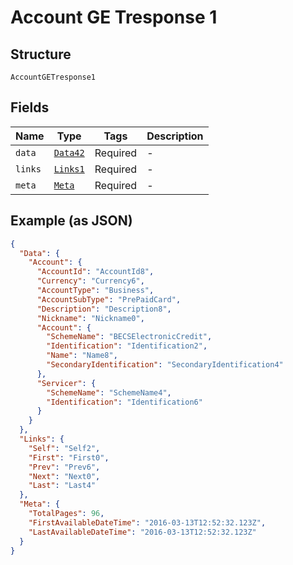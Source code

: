 
# Account GE Tresponse 1

## Structure

`AccountGETresponse1`

## Fields

| Name | Type | Tags | Description |
|  --- | --- | --- | --- |
| `data` | [`Data42`](../../doc/models/data-42.md) | Required | - |
| `links` | [`Links1`](../../doc/models/links-1.md) | Required | - |
| `meta` | [`Meta`](../../doc/models/meta.md) | Required | - |

## Example (as JSON)

```json
{
  "Data": {
    "Account": {
      "AccountId": "AccountId8",
      "Currency": "Currency6",
      "AccountType": "Business",
      "AccountSubType": "PrePaidCard",
      "Description": "Description8",
      "Nickname": "Nickname0",
      "Account": {
        "SchemeName": "BECSElectronicCredit",
        "Identification": "Identification2",
        "Name": "Name8",
        "SecondaryIdentification": "SecondaryIdentification4"
      },
      "Servicer": {
        "SchemeName": "SchemeName4",
        "Identification": "Identification6"
      }
    }
  },
  "Links": {
    "Self": "Self2",
    "First": "First0",
    "Prev": "Prev6",
    "Next": "Next0",
    "Last": "Last4"
  },
  "Meta": {
    "TotalPages": 96,
    "FirstAvailableDateTime": "2016-03-13T12:52:32.123Z",
    "LastAvailableDateTime": "2016-03-13T12:52:32.123Z"
  }
}
```

